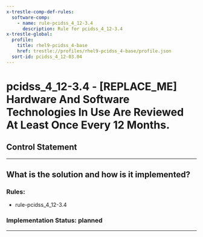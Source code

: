 ```yaml
---
x-trestle-comp-def-rules:
  software-comp:
    - name: rule-pcidss_4_12-3.4
      description: Rule for pcidss_4_12-3.4
x-trestle-global:
  profile:
    title: rhel9-pcidss_4-base
    href: trestle://profiles/rhel9-pcidss_4-base/profile.json
  sort-id: pcidss_4_12-03.04
---
```


# pcidss_4_12-3.4 - \[REPLACE_ME\] Hardware And Software Technologies In Use Are Reviewed At Least Once Every 12 Months.

## Control Statement

______________________________________________________________________

## What is the solution and how is it implemented?

<!-- For implementation status enter one of: implemented, partial, planned, alternative, not-applicable -->

<!-- Note that the list of rules under ### Rules: is read-only and changes will not be captured after assembly to JSON -->

<!-- Add control implementation description here for control: pcidss_4_12-3.4 -->

### Rules:

  - rule-pcidss_4_12-3.4

### Implementation Status: planned

______________________________________________________________________

